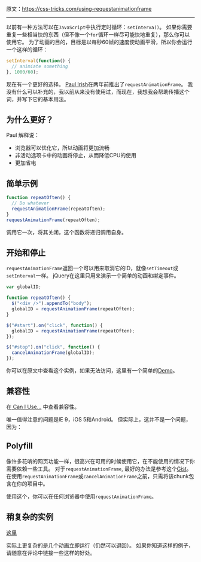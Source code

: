 原文：https://css-tricks.com/using-requestanimationframe

---

以前有一种方法可以在`JavaScript`中执行定时循环：`setInterva()`。 如果你需要重复一些相当快的东西（但不像一个`for`循环一样尽可能快地重复），那么你可以使用它。 为了动画的目的，目标是以每秒60帧的速度使动画平滑，所以你会运行一个这样的循环：

```javascript
setInterval(function() {
  // animiate something
}, 1000/60);
```

现在有一个更好的选择。 [Paul Irish](http://www.paulirish.com/2011/requestanimationframe-for-smart-animating/)在两年前推出了`requestAnimationFrame`。 我没有什么可以补充的，我以前从来没有使用过，而现在，我想我会帮助传播这个词，并写下它的基本用法。

## 为什么更好？

Paul 解释说：

+ 浏览器可以优化它，所以动画将更加流畅
+ 非活动选项卡中的动画将停止，从而降低CPU的使用
+ 更加省电

## 简单示例

```javascript
function repeatOften() {
  // Do whatever
  requestAnimationFrame(repeatOften);
}
requestAnimationFrame(repeatOften);
```

调用它一次，将其关闭，这个函数将递归调用自身。

## 开始和停止

`requestAnimationFrame`返回一个可以用来取消它的ID，就像`setTimeout`或`setInterval`一样。 jQuery在这里只用来演示一个简单的动画和绑定事件。

```javascript
var globalID;

function repeatOften() {
  $("<div />").appendTo("body");
  globalID = requestAnimationFrame(repeatOften);
}

$("#start").on("click", function() {
  globalID = requestAnimationFrame(repeatOften);
});

$("#stop").on("click", function() {
  cancelAnimationFrame(globalID);
});
```

你可以在原文中查看这个实例，如果无法访问，这里有一个简单的[Demo](http://onvaoy58z.bkt.clouddn.com/requestAnimationFrame-simple.html)。

## 兼容性

在[ Can I Use...](http://caniuse.com/#feat=requestanimationframe) 中查看兼容性。

唯一值得注意的问题是IE 9，iOS 5和Android。 但实际上，这并不是一个问题，因为：

## Polyfill 

像许多花哨的网页功能一样，很高兴在可用的时候使用它，在不能使用的情况下你需要依赖一些工具。 对于`requestAnimationFrame`, 最好的办法是参考这个[Gist](https://gist.github.com/paulirish/1579671)。 在使用`requestAnimationFrame`或`cancelAnimationFrame`之前，只需将该chunk包含在你的项目中。

使用这个，你可以在任何浏览器中使用`requestAnimationFrame`。

## 稍复杂的实例

[这里](http://onvaoy58z.bkt.clouddn.com/requestAnimationFrame-complex.html)

实际上更复杂的是几个动画立即运行（仍然可以退回）。 如果你知道这样的例子，请随意在评论中链接一些这样的好处。

